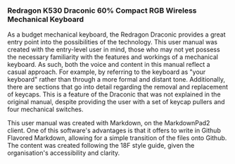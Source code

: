 ### Redragon K530 Draconic 60% Compact RGB Wireless Mechanical Keyboard ###
 
 
 
As a budget mechanical keyboard, the Redragon Draconic provides a great entry point into the possibilities of the technology. This user manual was created with the entry-level user in mind, those who may not yet possess the necessary familiarity with the features and workings of a mechanical keyboard. As such, both the voice and content in this manual reflect a casual approach. For example, by referring to the keyboard as "your keyboard" rather than through a more formal and distant tone. Additionally, there are sections that go into detail regarding the removal and replacement of keycaps. This is a feature of the Draconic that was not explained in the original manual, despite providing the user with a set of keycap pullers and four mechanical switches. 

This user manual was created with Markdown, on the MarkdownPad2 client. One of this software's advantages is that it offers to write in Github Flavored Markdown, allowing for a simple transition of the files onto Github. The content was created following the 18F style guide, given the organisation's accessibility and clarity.
